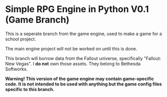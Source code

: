 # Simple RPG Engine in Python V0.1 (Game Branch)
This is a seperate branch from the game engine, used to make a game for a school project.

The main engine project will not be worked on until this is done.

This branch will borrow data from the Fallout universe, specifically "Fallout: New Vegas". I **do not** own those assets. They belong to Bethesda Softworks.

**Warning! This version of the game engine may contain game-specific code. It is not intended to be used with anything but the game config files specific to this branch.**
